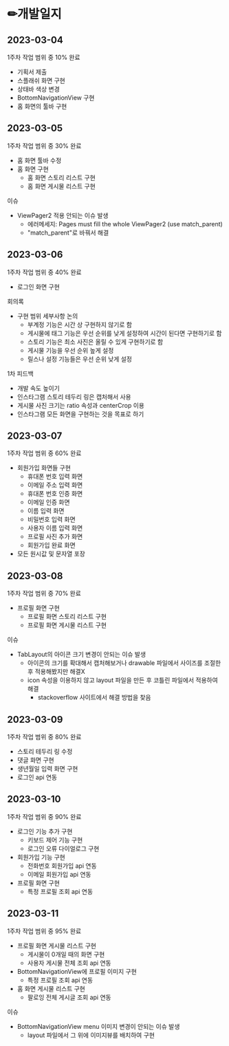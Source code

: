 # ✏개발일지

## 2023-03-04
1주차 작업 범위 중 10% 완료
- 기획서 제출
- 스플래쉬 화면 구현
- 상태바 색상 변경
- BottomNavigationView 구현
- 홈 화면의 툴바 구현

## 2023-03-05
1주차 작업 범위 중 30% 완료
- 홈 화면 툴바 수정
- 홈 화면 구현
  - 홈 화면 스토리 리스트 구현
  - 홈 화면 게시물 리스트 구현
  
이슈
- ViewPager2 적용 안되는 이슈 발생 
  - 에러메세지: Pages must fill the whole ViewPager2 (use match_parent)
  - "match_parent"로 바꿔서 해결

## 2023-03-06
1주차 작업 범위 중 40% 완료
- 로그인 화면 구현

회의록
- 구현 범위 세부사항 논의
  - 부계정 기능은 시간 상 구현하지 않기로 함
  - 게시물에 태그 기능은 우선 순위를 낮게 설정하여 시간이 된다면 구현하기로 함
  - 스토리 기능은 최소 사진은 올릴 수 있게 구현하기로 함
  - 게시물 기능을 우선 순위 높게 설정
  - 릴스나 설정 기능들은 우선 순위 낮게 설정 

1차 피드백
- 개발 속도 높이기
- 인스타그램 스토리 테두리 링은 캡처해서 사용
- 게시물 사진 크기는 ratio 속성과 centerCrop 이용
- 인스타그램 모든 화면을 구현하는 것을 목표로 하기

## 2023-03-07
1주차 작업 범위 중 60% 완료
- 회원가입 화면들 구현
  - 휴대폰 번호 입력 화면
  - 이메일 주소 입력 화면
  - 휴대폰 번호 인증 화면
  - 이메일 인증 화면
  - 이름 입력 화면
  - 비밀번호 입력 화면
  - 사용자 이름 입력 화면
  - 프로필 사진 추가 화면
  - 회원가입 완료 화면
- 모든 원시값 및 문자열 포장

## 2023-03-08
1주차 작업 범위 중 70% 완료
- 프로필 화면 구현
  - 프로필 화면 스토리 리스트 구현
  - 프로필 화면 게시물 리스트 구현

이슈
- TabLayout의 아이콘 크기 변경이 안되는 이슈 발생
  - 아이콘의 크기를 확대해서 캡처해보거나 drawable 파일에서 사이즈를 조절한 후 적용해봤지만 해결X
  - icon 속성을 이용하지 않고 layout 파일을 만든 후 코틀린 파일에서 적용하여 해결 
    - stackoverflow 사이트에서 해결 방법을 찾음

## 2023-03-09
1주차 작업 범위 중 80% 완료
- 스토리 테두리 링 수정
- 댓글 화면 구현
- 생년월일 입력 화면 구현
- 로그인 api 연동

## 2023-03-10
1주차 작업 범위 중 90% 완료
- 로그인 기능 추가 구현
  - 키보드 제어 기능 구현
  - 로그인 오류 다이얼로그 구현
- 회원가입 기능 구현
  - 전화번호 회원가입 api 연동
  - 이메일 회원가입 api 연동
- 프로필 화면 구현
  - 특정 프로필 조회 api 연동

## 2023-03-11
1주차 작업 범위 중 95% 완료
- 프로필 화면 게시물 리스트 구현
  - 게시물이 0개일 때의 화면 구현
  - 사용자 게시물 전체 조회 api 연동
- BottomNavigationView에 프로필 이미지 구현
  - 특정 프로필 조회 api 연동
- 홈 화면 게시물 리스트 구현
  - 팔로잉 전체 게시글 조회 api 연동

이슈
- BottomNavigationView menu 이미지 변경이 안되는 이슈 발생
  - layout 파일에서 그 위에 이미지뷰를 배치하여 구현